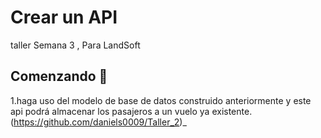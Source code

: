# Crear un API 
taller Semana 3 , Para LandSoft
## Comenzando 🚀

1.haga uso del modelo de base de datos construido anteriormente y este api podrá almacenar los pasajeros a un vuelo ya existente.
(https://github.com/daniels0009/Taller_2)_
